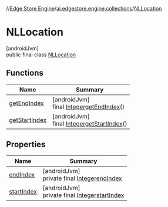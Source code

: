 //[Edge Store Engine](../../../index.md)/[ai.edgestore.engine.collections](../index.md)/[NLLocation](index.md)

# NLLocation

[androidJvm]\
public final class [NLLocation](index.md)

## Functions

| Name | Summary |
|---|---|
| [getEndIndex](get-end-index.md) | [androidJvm]<br>final [Integer](https://developer.android.com/reference/kotlin/java/lang/Integer.html)[getEndIndex](get-end-index.md)() |
| [getStartIndex](get-start-index.md) | [androidJvm]<br>final [Integer](https://developer.android.com/reference/kotlin/java/lang/Integer.html)[getStartIndex](get-start-index.md)() |

## Properties

| Name | Summary |
|---|---|
| [endIndex](index.md#-1226408736%2FProperties%2F-89531115) | [androidJvm]<br>private final [Integer](https://developer.android.com/reference/kotlin/java/lang/Integer.html)[endIndex](index.md#-1226408736%2FProperties%2F-89531115) |
| [startIndex](index.md#-1661699161%2FProperties%2F-89531115) | [androidJvm]<br>private final [Integer](https://developer.android.com/reference/kotlin/java/lang/Integer.html)[startIndex](index.md#-1661699161%2FProperties%2F-89531115) |
